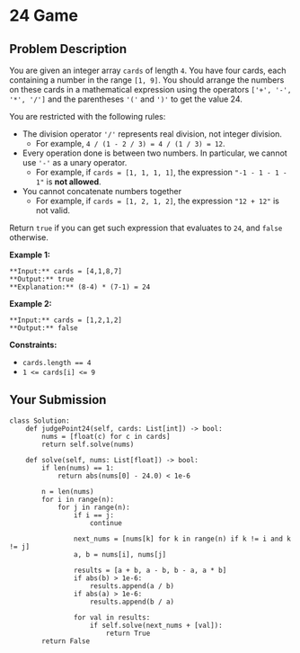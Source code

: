# 24 Game

## Problem Description

You are given an integer array `cards` of length `4`. You have four cards,
each containing a number in the range `[1, 9]`. You should arrange the numbers
on these cards in a mathematical expression using the operators `['+', '-',
'*', '/']` and the parentheses `'('` and `')'` to get the value 24.

You are restricted with the following rules:

  * The division operator `'/'` represents real division, not integer division. 
    * For example, `4 / (1 - 2 / 3) = 4 / (1 / 3) = 12`.
  * Every operation done is between two numbers. In particular, we cannot use `'-'` as a unary operator. 
    * For example, if `cards = [1, 1, 1, 1]`, the expression `"-1 - 1 - 1 - 1"` is **not allowed**.
  * You cannot concatenate numbers together 
    * For example, if `cards = [1, 2, 1, 2]`, the expression `"12 + 12"` is not valid.

Return `true` if you can get such expression that evaluates to `24`, and
`false` otherwise.



**Example 1:**

    
    
    **Input:** cards = [4,1,8,7]
    **Output:** true
    **Explanation:** (8-4) * (7-1) = 24
    

**Example 2:**

    
    
    **Input:** cards = [1,2,1,2]
    **Output:** false
    



**Constraints:**

  * `cards.length == 4`
  * `1 <= cards[i] <= 9`



## Your Submission

```python3
class Solution:
    def judgePoint24(self, cards: List[int]) -> bool:
        nums = [float(c) for c in cards]
        return self.solve(nums)

    def solve(self, nums: List[float]) -> bool:
        if len(nums) == 1:
            return abs(nums[0] - 24.0) < 1e-6

        n = len(nums)
        for i in range(n):
            for j in range(n):
                if i == j:
                    continue

                next_nums = [nums[k] for k in range(n) if k != i and k != j]
                a, b = nums[i], nums[j]

                results = [a + b, a - b, b - a, a * b]
                if abs(b) > 1e-6:
                    results.append(a / b)
                if abs(a) > 1e-6:
                    results.append(b / a)

                for val in results:
                    if self.solve(next_nums + [val]):
                        return True
        return False
```
